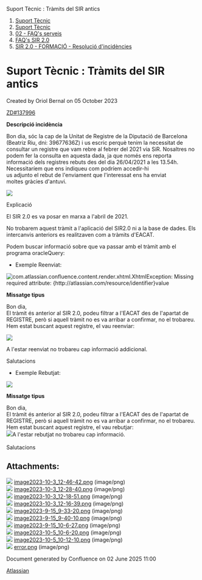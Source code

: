 Suport Tècnic : Tràmits del SIR antics  

1.  [Suport Tècnic](index.md)
2.  [Suport Tècnic](13893782.md)
3.  [02 - FAQ's serveis](26313393.md)
4.  [FAQ's SIR 2.0](41523073.md)
5.  [SIR 2.0 - FORMACIÓ - Resolució d'incidències](93357198.md)

Suport Tècnic : Tràmits del SIR antics
======================================

Created by Oriol Bernal on 05 October 2023

[ZD#137996](https://aoccat.zendesk.com/agent/tickets/137996)

**Descripció incidència**

Bon dia, sóc la cap de la Unitat de Registre de la Diputació de Barcelona (Beatriz Riu, dni: 39677636Z) i us escric perquè tenim la necessitat de consultar un registre que vam rebre al febrer del 2021 via SiR. Nosaltres no podem fer la consulta en aquesta dada, ja que només ens reporta informació dels registres rebuts des del dia 26/04/2021 a les 13.54h. Necessitaríem que ens indiqueu com podríem accedir-hi  
us adjunto el rebut de l'enviament que l'interessat ens ha enviat  
moltes gràcies d'antuvi.  

![](attachments/100008006/100008014.png)

Explicació

  

El SIR 2.0 es va posar en marxa a l'abril de 2021.

No trobarem aquest tràmit a l'aplicació del SIR2.0 ni a la base de dades. Els intercanvis anteriors es realitzaven com a tràmits d'EACAT.

Podem buscar informació sobre que va passar amb el tràmit amb el programa oracleQuery:

*   Exemple Reenviat:

![](plugins/servlet/confluence/placeholder/error "com.atlassian.confluence.content.render.xhtml.XhtmlException: Missing required attribute: {http://atlassian.com/resource/identifier}value")

**Missatge tipus**

Bon dia,  
El tràmit és anterior al SIR 2.0, podeu filtrar a l'EACAT des de l'apartat de REGISTRE, però si aquell tràmit no es va arribar a confirmar, no el trobareu.  
Hem estat buscant aquest registre, el vau reenviar:  

![](attachments/100008006/100008015.png)

A l'estar reenviat no trobareu cap informació addicional.

Salutacions

  

*   Exemple Rebutjat:

![](https://aoccat.zendesk.com/attachments/token/S0bewzzyYLmt2qeCXWngSQIVT/?name=inlineImage.png)

**Missatge tipus**

Bon dia,  
El tràmit és anterior al SIR 2.0, podeu filtrar a l'EACAT des de l'apartat de REGISTRE, però si aquell tràmit no es va arribar a confirmar, no el trobareu.  
Hem estat buscant aquest registre, el vau rebutjar:  
![](https://aoccat.zendesk.com/attachments/token/S0bewzzyYLmt2qeCXWngSQIVT/?name=inlineImage.png)A l'estar rebutjat no trobareu cap informació.  
   
Salutacions

  

  

Attachments:
------------

![](images/icons/bullet_blue.gif) [image2023-10-3\_12-46-42.png](attachments/100008006/100008007.png) (image/png)  
![](images/icons/bullet_blue.gif) [image2023-10-3\_12-28-40.png](attachments/100008006/100008008.png) (image/png)  
![](images/icons/bullet_blue.gif) [image2023-10-3\_12-18-51.png](attachments/100008006/100008009.png) (image/png)  
![](images/icons/bullet_blue.gif) [image2023-10-3\_12-16-39.png](attachments/100008006/100008010.png) (image/png)  
![](images/icons/bullet_blue.gif) [image2023-9-15\_9-33-20.png](attachments/100008006/100008011.png) (image/png)  
![](images/icons/bullet_blue.gif) [image2023-9-15\_9-40-10.png](attachments/100008006/100008012.png) (image/png)  
![](images/icons/bullet_blue.gif) [image2023-9-15\_10-6-27.png](attachments/100008006/100008013.png) (image/png)  
![](images/icons/bullet_blue.gif) [image2023-10-5\_10-6-20.png](attachments/100008006/100008014.png) (image/png)  
![](images/icons/bullet_blue.gif) [image2023-10-5\_10-12-10.png](attachments/100008006/100008015.png) (image/png)  
![](images/icons/bullet_blue.gif) [error.png](attachments/100008006/100008088.png) (image/png)  

Document generated by Confluence on 02 June 2025 11:00

[Atlassian](http://www.atlassian.com/)